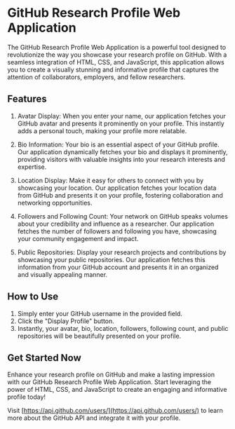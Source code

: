 # GitHub Research Profile Web Application

The GitHub Research Profile Web Application is a powerful tool designed to revolutionize the way you showcase your research profile on GitHub. With a seamless integration of HTML, CSS, and JavaScript, this application allows you to create a visually stunning and informative profile that captures the attention of collaborators, employers, and fellow researchers.

## Features

1. Avatar Display: When you enter your name, our application fetches your GitHub avatar and presents it prominently on your profile. This instantly adds a personal touch, making your profile more relatable.

2. Bio Information: Your bio is an essential aspect of your GitHub profile. Our application dynamically fetches your bio and displays it prominently, providing visitors with valuable insights into your research interests and expertise.

3. Location Display: Make it easy for others to connect with you by showcasing your location. Our application fetches your location data from GitHub and presents it on your profile, fostering collaboration and networking opportunities.

4. Followers and Following Count: Your network on GitHub speaks volumes about your credibility and influence as a researcher. Our application fetches the number of followers and following you have, showcasing your community engagement and impact.

5. Public Repositories: Display your research projects and contributions by showcasing your public repositories. Our application fetches this information from your GitHub account and presents it in an organized and visually appealing manner.

## How to Use

1. Simply enter your GitHub username in the provided field.
2. Click the "Display Profile" button.
3. Instantly, your avatar, bio, location, followers, following count, and public repositories will be beautifully presented on your profile.

## Get Started Now

Enhance your research profile on GitHub and make a lasting impression with our GitHub Research Profile Web Application. Start leveraging the power of HTML, CSS, and JavaScript to create an engaging and informative profile today!

Visit [https://api.github.com/users/](https://api.github.com/users/) to learn more about the GitHub API and integrate it with your profile.
